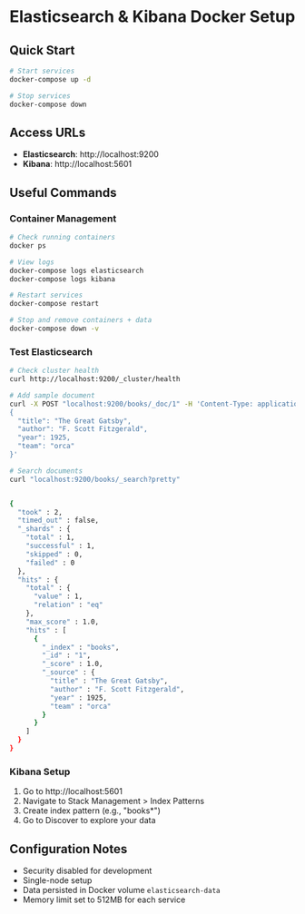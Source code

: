 # Elasticsearch & Kibana Docker Setup

## Quick Start
```bash
# Start services
docker-compose up -d

# Stop services
docker-compose down
```

## Access URLs
- **Elasticsearch**: http://localhost:9200
- **Kibana**: http://localhost:5601

## Useful Commands

### Container Management
```bash
# Check running containers
docker ps

# View logs
docker-compose logs elasticsearch
docker-compose logs kibana

# Restart services
docker-compose restart

# Stop and remove containers + data
docker-compose down -v
```

### Test Elasticsearch
```bash
# Check cluster health
curl http://localhost:9200/_cluster/health

# Add sample document
curl -X POST "localhost:9200/books/_doc/1" -H 'Content-Type: application/json' -d'
{
  "title": "The Great Gatsby",
  "author": "F. Scott Fitzgerald",
  "year": 1925,
  "team": "orca"
}'

# Search documents
curl "localhost:9200/books/_search?pretty"


{
  "took" : 2,
  "timed_out" : false,
  "_shards" : {
    "total" : 1,
    "successful" : 1,
    "skipped" : 0,
    "failed" : 0
  },
  "hits" : {
    "total" : {
      "value" : 1,
      "relation" : "eq"
    },
    "max_score" : 1.0,
    "hits" : [
      {
        "_index" : "books",
        "_id" : "1",
        "_score" : 1.0,
        "_source" : {
          "title" : "The Great Gatsby",
          "author" : "F. Scott Fitzgerald",
          "year" : 1925,
          "team" : "orca"
        }
      }
    ]
  }
}
```

### Kibana Setup
1. Go to http://localhost:5601
2. Navigate to Stack Management > Index Patterns
3. Create index pattern (e.g., "books*")
4. Go to Discover to explore your data

## Configuration Notes
- Security disabled for development
- Single-node setup
- Data persisted in Docker volume `elasticsearch-data`
- Memory limit set to 512MB for each service